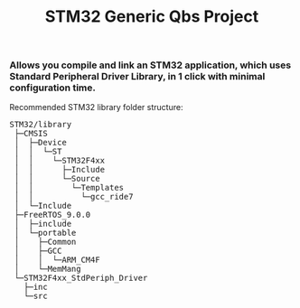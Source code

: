 <!DOCTYPE html PUBLIC "-//W3C//DTD XHTML 1.0 Transitional//EN" "http://www.w3.org/TR/xhtml1/DTD/xhtml1-transitional.dtd">
<html xmlns="http://www.w3.org/1999/xhtml" xml:lang="en-us" lang="en">
<head>
	<meta http-equiv="Content-Type" content="text/html; charset=utf-8" />
</head>

<body>

<center><h1>STM32 Generic Qbs Project</h1></center>
<br><h3>Allows you compile and link an STM32 application, which uses Standard Peripheral Driver Library, in 1 click with minimal configuration time.</h3>
Recommended STM32 library folder structure:
<pre>
STM32/library
 ├─CMSIS
 │  ├─Device
 │  │  └─ST
 │  │    └─STM32F4xx
 │  │      ├─Include
 │  │      └─Source
 │  │        └─Templates
 │  │          └─gcc_ride7
 │  └─Include
 ├─FreeRTOS_9.0.0
 │  ├─include
 │  └─portable
 │    ├─Common
 │    ├─GCC
 │    │  └─ARM_CM4F
 │    └─MemMang
 └─STM32F4xx_StdPeriph_Driver
   ├─inc
   └─src
</pre>

</body>
</html>
